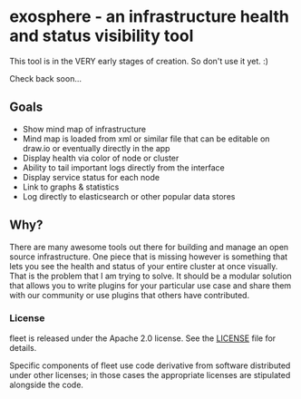 # exosphere - an infrastructure health and status visibility tool

This tool is in the VERY early stages of creation. So don't use it yet. :)

Check back soon...

## Goals

* Show mind map of infrastructure
* Mind map is loaded from xml or similar file that can be editable on draw.io or eventually directly in the app
* Display health via color of node or cluster
* Ability to tail important logs directly from the interface
* Display service status for each node
* Link to graphs & statistics
* Log directly to elasticsearch or other popular data stores

## Why?

There are many awesome tools out there for building and manage an open source infrastructure. One piece that is missing however is something that lets you see the health and status of your entire cluster at once visually. That is the problem that I am trying to solve. It should be a modular solution that allows you to write plugins for your particular use case and share them with our community or use plugins that others have contributed.

### License

fleet is released under the Apache 2.0 license. See the [LICENSE](LICENSE) file for details.

Specific components of fleet use code derivative from software distributed under other licenses; in those cases the appropriate licenses are stipulated alongside the code.
